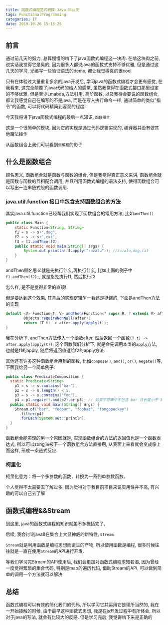 ```yaml
---
title: 函数式编程范式初探-Java-毕业天
tags: FunctionalProgramming
categories: IT
date: 2019-10-26 15:13:25
---
```


## 前言

通过前几天的努力, 总算慢慢的啃下了java函数式编程这一块肉. 在啃这块肉之前, 说实话我觉得它是臭的, 因为很多人都说java的函数式支持不够优雅, 但是通过这几天的学习, 光编写一些验证语法的demo, 都让我觉得真的很cool

只有在体验过大量重复多余的java开发后, 学习java的函数式编程才会更有感觉, 在我看来, 这完全颠覆了java代码的给人的感觉, 虽然我觉得在函数式接口那里设定的不够优雅, 但是至少Lmabda,方法引用, 高阶函数, 以及我待会要说的函数组合, 都让我感觉自己在编写的不是java, 而是在写入执行命令一样, 通过简单的类似"指令"的函数, 可以将代码精简到客观的程度!

今天我将讲下java函数式编程的最后一点知识, `函数组合`

这是一个很简单的模块, 因为它的实现是通过代码逻辑实现的, 编译器并没有做其他魔法操作

从函数组合上我们可以看到`流编程`的影子

## 什么是函数组合

顾名思义, 函数组合就是函数与函数的组合, 但是我觉得真正意义来讲, 函数组合就是函数与函数的互相配合调用, 并且利用函数式编程的语法支持, 使得函数组合可以写出一连串链式般的函数调用.

### java.util.function 接口中包含支持函数组合的方法

其实java.util.function已经帮我们实现了函数组合的常用方法, 比如`andThen()`

```java
public class Main {
    static Function<String, String>
    f1 = s -> s+",dog",
    f2 = s -> s+",cat",
    f3 = f1.andThen(f2);
    public static void main(String[] args) {
        System.out.println(f3.apply("zazalu")); //zazalu,dog,cat
    }
}
```

andThen顾名思义就是先执行什么,再执行什么, 比如上面的例子中`f1.andThen(f2);`, 就是指先执行f1, 然后执行f2

怎么样, 是不是觉得非常的直观!

但是要达到这个效果, 其背后的实现逻辑乍一看还是挺绕的, 下面是andThen方法的实现

```java
default <V> Function<T, V> andThen(Function<? super R, ? extends V> after) {
        Objects.requireNonNull(after);
        return (T t) -> after.apply(apply(t));
}
```

我在分析下, andThen方法传入一个函数after, 然后返回一个函数`(T t) -> after.apply(apply(t))`, 这个函数我们分析下, 就是会先调用本类的`apply`方法, 也就是f1的apply, 随后将返回值送给f2的apply方法.

其他还有许多这种函数组合用到的函数, 比如`compose()`, `and()`, `or()`, `negate()`等, 下面我给另一个简单例子:

```java
public class PredicateComposition {
  static Predicate<String>
    p1 = s -> s.contains("bar"),
    p2 = s -> s.length() < 5,
    p3 = s -> s.contains("foo"),
    p4 = p1.negate().and(p2).or(p3); // 如果字符串中不包含 bar 且长度小于 5，或者它包含 foo ，则结果为 true。
  public static void main(String[] args) {
    Stream.of("bar", "foobar", "foobaz", "fongopuckey")
      .filter(p4)
      .forEach(System.out::println);
  }
}
```
 函数组合能实现的另一个原因就是, 实现函数组合的方法的返回值也是一个函数表达式, 所以可以zongjie被下一个函数组合方法直接用, 从表面上来看就会变成像上面这样, 形成一条链式反应.

 ### 柯里化

 柯里化意为：将一个多参数的函数，转换为一系列单参数函数。

 个人觉得不太需要去了解过多, 因为觉得对于我目前项目来说实用性并不高, 有兴趣的可以自己去了解

 ## 函数式编程&&Stream

 到这里, java的函数式编程的知识就差不多概括完了,

 后续, 我会讨论java8在集合上大显神威的新特性, `Stream`

 `Stream`就是利用函数是编程思想而诞生的产物, 所以使用函数是编程, 很多时候往往就是一直在使用`Stream`的API进行开发.

 等我们学习完Stream的API使用后, 我们会更加对函数式编程求知若渴, 因为曾经一度觉得繁琐的集合代码, 特别是map的遍历代码, 借助Stream的API, 可以做到简单的调用一个方法就可以解决

 ## 总结

函数式编程可以有效的简化我们的代码, 所以学习它并运用它是理所当然的, 我在一开始接触的时候, 由于最早这种函数式思想, 我是在js开发过程中有所体会, 所以对于java的写法, 就会有比较大的反感. 但是学习完后, 我觉得啃下来是正确的

<!-- 在此处插入赞赏模块，若不需要请删除 -->
<div id="donationPoint">


<!-- 在此处插入License模块，若不需要请删除 -->
<div id="licensePoint">